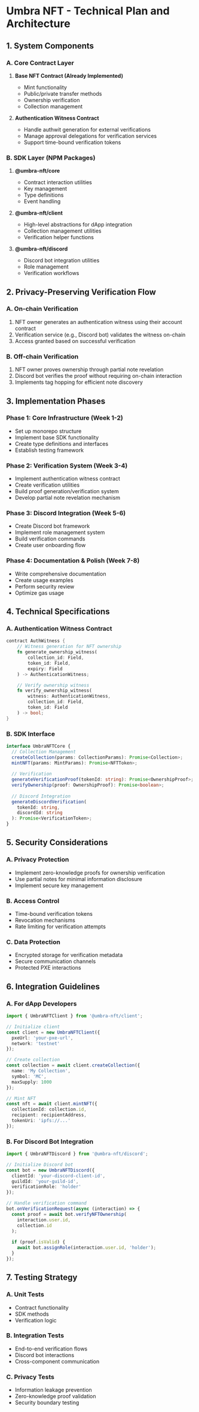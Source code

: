 # Umbra NFT - Technical Plan and Architecture

## 1. System Components

### A. Core Contract Layer
1. **Base NFT Contract (Already Implemented)**
   - Mint functionality
   - Public/private transfer methods
   - Ownership verification
   - Collection management

2. **Authentication Witness Contract**
   - Handle authwit generation for external verifications
   - Manage approval delegations for verification services
   - Support time-bound verification tokens

### B. SDK Layer (NPM Packages)
1. **@umbra-nft/core**
   - Contract interaction utilities
   - Key management
   - Type definitions
   - Event handling

2. **@umbra-nft/client**
   - High-level abstractions for dApp integration
   - Collection management utilities
   - Verification helper functions

3. **@umbra-nft/discord**
   - Discord bot integration utilities
   - Role management
   - Verification workflows

## 2. Privacy-Preserving Verification Flow

### A. On-chain Verification
1. NFT owner generates an authentication witness using their account contract
2. Verification service (e.g., Discord bot) validates the witness on-chain
3. Access granted based on successful verification

### B. Off-chain Verification
1. NFT owner proves ownership through partial note revelation
2. Discord bot verifies the proof without requiring on-chain interaction
3. Implements tag hopping for efficient note discovery

## 3. Implementation Phases

### Phase 1: Core Infrastructure (Week 1-2)
- Set up monorepo structure
- Implement base SDK functionality
- Create type definitions and interfaces
- Establish testing framework

### Phase 2: Verification System (Week 3-4)
- Implement authentication witness contract
- Create verification utilities
- Build proof generation/verification system
- Develop partial note revelation mechanism

### Phase 3: Discord Integration (Week 5-6)
- Create Discord bot framework
- Implement role management system
- Build verification commands
- Create user onboarding flow

### Phase 4: Documentation & Polish (Week 7-8)
- Write comprehensive documentation
- Create usage examples
- Perform security review
- Optimize gas usage

## 4. Technical Specifications

### A. Authentication Witness Contract
```rust
contract AuthWitness {
    // Witness generation for NFT ownership
    fn generate_ownership_witness(
        collection_id: Field,
        token_id: Field,
        expiry: Field
    ) -> AuthenticationWitness;

    // Verify ownership witness
    fn verify_ownership_witness(
        witness: AuthenticationWitness,
        collection_id: Field,
        token_id: Field
    ) -> bool;
}
```

### B. SDK Interface
```typescript
interface UmbraNFTCore {
  // Collection Management
  createCollection(params: CollectionParams): Promise<Collection>;
  mintNFT(params: MintParams): Promise<NFTToken>;
  
  // Verification
  generateVerificationProof(tokenId: string): Promise<OwnershipProof>;
  verifyOwnership(proof: OwnershipProof): Promise<boolean>;
  
  // Discord Integration
  generateDiscordVerification(
    tokenId: string,
    discordId: string
  ): Promise<VerificationToken>;
}
```

## 5. Security Considerations

### A. Privacy Protection
- Implement zero-knowledge proofs for ownership verification
- Use partial notes for minimal information disclosure
- Implement secure key management

### B. Access Control
- Time-bound verification tokens
- Revocation mechanisms
- Rate limiting for verification attempts

### C. Data Protection
- Encrypted storage for verification metadata
- Secure communication channels
- Protected PXE interactions

## 6. Integration Guidelines

### A. For dApp Developers
```typescript
import { UmbraNFTClient } from '@umbra-nft/client';

// Initialize client
const client = new UmbraNFTClient({
  pxeUrl: 'your-pxe-url',
  network: 'testnet'
});

// Create collection
const collection = await client.createCollection({
  name: 'My Collection',
  symbol: 'MC',
  maxSupply: 1000
});

// Mint NFT
const nft = await client.mintNFT({
  collectionId: collection.id,
  recipient: recipientAddress,
  tokenUri: 'ipfs://...'
});
```

### B. For Discord Bot Integration
```typescript
import { UmbraNFTDiscord } from '@umbra-nft/discord';

// Initialize Discord bot
const bot = new UmbraNFTDiscord({
  clientId: 'your-discord-client-id',
  guildId: 'your-guild-id',
  verificationRole: 'holder'
});

// Handle verification command
bot.onVerificationRequest(async (interaction) => {
  const proof = await bot.verifyNFTOwnership(
    interaction.user.id,
    collection.id
  );
  
  if (proof.isValid) {
    await bot.assignRole(interaction.user.id, 'holder');
  }
});
```

## 7. Testing Strategy

### A. Unit Tests
- Contract functionality
- SDK methods
- Verification logic

### B. Integration Tests
- End-to-end verification flows
- Discord bot interactions
- Cross-component communication

### C. Privacy Tests
- Information leakage prevention
- Zero-knowledge proof validation
- Security boundary testing